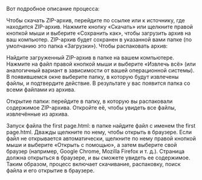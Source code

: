 Вот подробное описание процесса:

Чтобы скачать ZIP-архив, перейдите по ссылке или к источнику, где находится ZIP-архив. Нажмите кнопку «Скачать» или щелкните правой кнопкой мыши и выберите «Сохранить как», чтобы загрузить архив на ваш компьютер. ZIP-архив будет сохранен в указанной вами папке (по умолчанию это папка «Загрузки»). Чтобы распаковать архив:

Найдите загруженный ZIP-архив в папке на вашем компьютере. Нажмите на файл правой кнопкой мыши и выберите «Извлечь всё» (или аналогичный вариант в зависимости от вашей операционной системы). В появившемся окне выберите папку, в которую будут извлечены файлы, и подтвердите действие. В результате у вас появится папка со всеми файлами из архива.

Открытие папки: перейдите в папку, в которую вы распаковали содержимое ZIP-архива. Откройте её, чтобы увидеть все файлы, извлечённые из архива.

Запуск файла the first page.html: в папке найдите файл с именем the first page.html. Дважды щелкните по нему, чтобы открыть в браузере. Если файл не открывается автоматически, щелкните по нему правой кнопкой мыши и выберите «Открыть с помощью», а затем выберите свой браузер (например, Google Chrome, Mozilla Firefox и т. д.). Страница должна открыться в браузере, и вы сможете увидеть ее содержимое. Таким образом, процесс включает скачивание, распаковку, поиск файла и его открытие в браузере.
